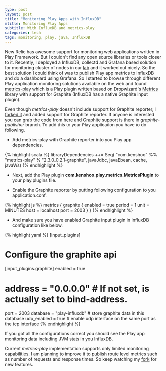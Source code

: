 ```yaml
---
type: post
layout: post
title: "Monitoring Play Apps with InfluxDB"
mtitle: Monitoring Play Apps
subtitle: With InfluxDB and metrics-play
categories: tech
tags: monitoring, play, java, InfluxDB
---
```


New Relic has awesome support for monitoring web applications written in Play Framework. But I couldn't find any open source libraries or tools closer to it. Recently, I deployed a InfluxDB, collectd and Grafana based solution for monitoring cluster of nodes in our [lab](http://d2i.indiana.edu) and it worked out nicely. So the best solution I could think of was to publish Play app metrics to InfluxDB and do a dashboard using Grafana. So I started to browse through different Play application monitoring solutions available on the web and found [metrics-play](https://github.com/kenshoo/metrics-play) which is a Play plugin written based on Dropwizard's [Metrics](https://dropwizard.github.io/metrics/3.1.0/) library with support for Graphite (InfluxDB has a native Graphite input plugin). 

Even though *metrics-play* doesn't include support for Graphite reporter, I [forked it](https://github.com/milinda/metrics-play) and added support for Graphite reporter. If anyone is interested you can grab the code from [here](https://github.com/milinda/metrics-play) and Graphite support is there in *graphite-publisher* branch. To add this to your Play application you have to do following.

* Add metrics-play with Graphite reporter into you Play app dependencies.  
   
{% highlight scala %}
libraryDependencies ++= Seq(
    "com.kenshoo" %% "metrics-play" % "2.3.0_0.2.1-graphite",
    javaJdbc,
    javaEbean,
    cache,
    javaWs)
{% endhighlight %}

* Next, add the Play plugin **com.kenshoo.play.metrics.MetricsPlugin** to your play.plugins file.

* Enable the Graphite reporter by putting following configuration to you application.conf.

{% highlight js %}
metrics {
  graphite {
    enabled = true
    period = 1
    unit = MINUTES
    host = localhost
    port = 2003
  }
}
{% endhighlight %}

* And make sure you have enabled Graphite input plugin in InfluxDB configuration like below.

{% highlight yaml %}
[input_plugins]
  # Configure the graphite api
  [input_plugins.graphite]
  enabled = true
  # address = "0.0.0.0" # If not set, is actually set to bind-address.
  port = 2003
  database = "play-influxdb"  # store graphite data in this database
  udp_enabled = true # enable udp interface on the same port as the tcp interface
{% endhighlight %}

If you got all the configurations correct you should see the Play app monitoring data including JVM stats in you InfluxDB.

Current *metrics-play* implementation supports only limited monitoring capabilities. I am planning to improve it to publish route level metrics such as number of requests and response times. So keep watching my [fork](https://github.com/milinda/metrics-play) for new features.

